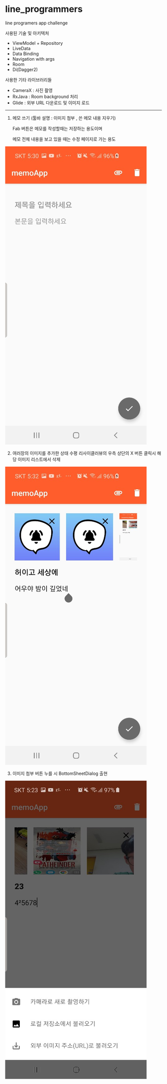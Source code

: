 # line_programmers

line programers app challenge

사용된 기술 및 아키텍처

- ViewModel + Repository
- LiveData
- Data Binding
- Navigation with args
- Room
- Di(Dagger2) 

사용한 기타 라이브러리들 

- CameraX : 사진 촬영
- RxJava : Room background 처리
- Glide : 외부 URL 다운로드 및 이미지 로드



------

1. 메모 쓰기 (툴바 설명 : 이미지 첨부 , 쓴 메모 내용 지우기) 

   Fab 버튼은 메모를 작성할때는 저장하는 용도이며

   메모 전체 내용을 보고 있을 때는 수정 페이지로 가는 용도

![1](./images/2.jpeg)

2. 여러장의 이미지를 추가한 상태 수평 리사이클러뷰의 우측 상단의 X 버튼 클릭시 해당 이미지 리스트에서 삭제

![1](./images/1.jpeg)

3. 이미지 첨부 버튼 누를 시 BottomSheetDialog 출현

![1](./images/3.jpeg)

